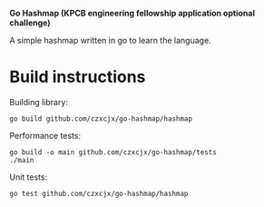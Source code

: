 **Go Hashmap (KPCB engineering fellowship application optional challenge)**

A simple hashmap written in go to learn the language.

Build instructions
==================
Building library:
```
go build github.com/czxcjx/go-hashmap/hashmap
```

Performance tests:
```
go build -o main github.com/czxcjx/go-hashmap/tests
./main
```

Unit tests:
```
go test github.com/czxcjx/go-hashmap/hashmap
```
